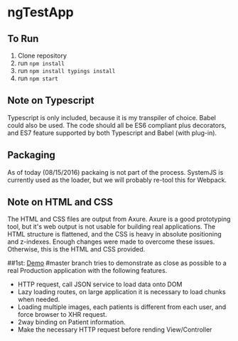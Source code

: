 # ngTestApp

## To Run
 1. Clone repository
 2. run `npm install`
 3. run `npm install typings install`
 4. run `npm start`
 
 ## Note on Typescript
 Typescript is only included, because it is my transpiler of choice.  Babel could also be used. The code should all be
 ES6 compliant plus decorators, and ES7 feature supported by both Typescript and Babel (with plug-in).
 
 ## Packaging
 As of today (08/15/2016) packaing is not part of the process. SystemJS is currently used as the loader, but we will
 probably re-tool this for Webpack.
 
 ## Note on HTML and CSS
 The HTML and CSS files are output from Axure. Axure is a good prototyping tool, but it's web output is not usable
 for building real applications. The HTML structure is flattened, and the CSS is heavy in absolute positioning and
 z-indexes.  Enough changes were made to overcome these issues.  Otherwise, this is the HTML and CSS provided.
 
 
 
 ##1st: [Demo](https://reyramos.github.io/ngTestApp/) #master branch tries to demonstrate as close as possible to a real Production application with the following features.
 - HTTP request, call JSON service to load data onto DOM
 - Lazy loading routes, on large application it is necessary to load chunks when needed.
 - Loading multiple images, each patients is different from each user, and force browser to XHR request.
 - 2way binding on Patient information.
 - Make the necessary HTTP request before rending View/Controller
 
